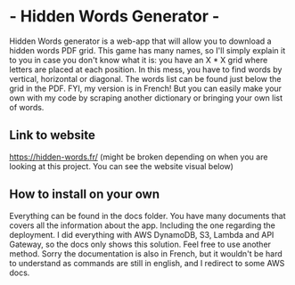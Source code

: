 # - Hidden Words Generator -
Hidden Words generator is a web-app that will allow you to download a 
hidden words PDF grid. This game has many names, so I'll 
simply explain it to you in case you don't know what it is: 
you have an X * X grid where letters are placed at each position. 
In this mess, you have to find words by vertical, horizontal or diagonal. 
The words list can be found just below the grid in the PDF.
FYI, my version is in French! But you can easily make your own
with my code by scraping another dictionary or bringing your own
list of words.

## Link to website
https://hidden-words.fr/ (might be broken depending on when you are
looking at this project. You can see the website visual below)

## How to install on your own
Everything can be found in the docs folder. You have many documents
that covers all the information about the app. Including the one regarding
the deployment. I did everything with AWS DynamoDB, S3, Lambda and API Gateway,
so the docs only shows this solution. Feel free to use another method.
Sorry the documentation is also in French, but it wouldn't be hard to
understand as commands are still in english, and I redirect to some AWS docs.
